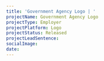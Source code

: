 ```yaml
---
title: 'Government Agency Logo | '
projectName: Government Agency Logo
projectType: Employer
projectPlatform: Logo
projectStatus: Released
projectLeadSentence: 
socialImage: 
date: 
---
```

